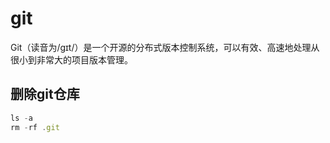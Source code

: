 # git


Git（读音为/gɪt/）是一个开源的分布式版本控制系统，可以有效、高速地处理从很小到非常大的项目版本管理。


## 删除git仓库
```js
ls -a
rm -rf .git
```